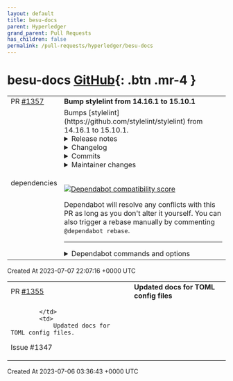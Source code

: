 ```yaml
---
layout: default
title: besu-docs
parent: Hyperledger
grand_parent: Pull Requests
has_children: false
permalink: /pull-requests/hyperledger/besu-docs
---
```


# besu-docs <span class="fs-3 right-align">[GitHub](https://github.com/hyperledger/besu-docs){: .btn .mr-4 }</span>


<div>
    <table>
        <tr>
            <td>
                PR <a href="https://github.com/hyperledger/besu-docs/pull/1357" class=".btn">#1357</a>
            </td>
            <td>
                <b>
                    Bump stylelint from 14.16.1 to 15.10.1
                </b>
            </td>
        </tr>
        <tr>
            <td>
                <span class="chip">dependencies</span>
            </td>
            <td>
                Bumps [stylelint](https://github.com/stylelint/stylelint) from 14.16.1 to 15.10.1.
<details>
<summary>Release notes</summary>
<p><em>Sourced from <a href="https://github.com/stylelint/stylelint/releases">stylelint's releases</a>.</em></p>
<blockquote>
<h2>15.10.1</h2>
<ul>
<li>Security: fix for <code>semver</code> vulnerability (<a href="https://redirect.github.com/stylelint/stylelint/issues/7043">#7043</a>) (<a href="https://github.com/romainmenke"><code>@​romainmenke</code></a>).</li>
<li>Fixed: invalid option regression on Windows 10 (<a href="https://redirect.github.com/stylelint/stylelint/issues/7043">#7043</a>) (<a href="https://github.com/romainmenke"><code>@​romainmenke</code></a>).</li>
</ul>
<h2>15.10.0</h2>
<ul>
<li>Added: <code>media-query-no-invalid</code> (<a href="https://redirect.github.com/stylelint/stylelint/issues/6963">#6963</a>) (<a href="https://github.com/romainmenke"><code>@​romainmenke</code></a>).</li>
<li>Added: support for JS objects with <code>extends</code> config option (<a href="https://redirect.github.com/stylelint/stylelint/issues/6998">#6998</a>) (<a href="https://github.com/fpetrakov"><code>@​fpetrakov</code></a>).</li>
<li>Fixed: inconsistent <code>errored</code> properties in <code>stylelint.lint()</code> return value (<a href="https://redirect.github.com/stylelint/stylelint/issues/6983">#6983</a>) (<a href="https://github.com/ybiquitous"><code>@​ybiquitous</code></a>).</li>
<li>Fixed: <code>{selector,value}-no-vendor-prefix</code> performance (<a href="https://redirect.github.com/stylelint/stylelint/issues/7016">#7016</a>) (<a href="https://github.com/jeddy3"><code>@​jeddy3</code></a>).</li>
<li>Fixed: <code>custom-property-pattern</code> performance (<a href="https://redirect.github.com/stylelint/stylelint/issues/7009">#7009</a>) (<a href="https://github.com/jeddy3"><code>@​jeddy3</code></a>).</li>
<li>Fixed: <code>function-linear-gradient-no-nonstandard-direction</code> false positives for <code>&lt;color-interpolation-method&gt;</code> (<a href="https://redirect.github.com/stylelint/stylelint/issues/6987">#6987</a>) (<a href="https://github.com/romainmenke"><code>@​romainmenke</code></a>).</li>
<li>Fixed: <code>function-name-case</code> performance (<a href="https://redirect.github.com/stylelint/stylelint/issues/7010">#7010</a>) (<a href="https://github.com/jeddy3"><code>@​jeddy3</code></a>).</li>
<li>Fixed: <code>function-no-unknown</code> performance (<a href="https://redirect.github.com/stylelint/stylelint/issues/7004">#7004</a>) (<a href="https://github.com/jeddy3"><code>@​jeddy3</code></a>).</li>
<li>Fixed: <code>function-url-quotes</code> performance (<a href="https://redirect.github.com/stylelint/stylelint/issues/7011">#7011</a>) (<a href="https://github.com/jeddy3"><code>@​jeddy3</code></a>).</li>
<li>Fixed: <code>hue-degree-notation</code> false negatives for <code>oklch</code> (<a href="https://redirect.github.com/stylelint/stylelint/issues/7015">#7015</a>) (<a href="https://github.com/romainmenke"><code>@​romainmenke</code></a>).</li>
<li>Fixed: <code>hue-degree-notation</code> performance (<a href="https://redirect.github.com/stylelint/stylelint/issues/7012">#7012</a>) (<a href="https://github.com/jeddy3"><code>@​jeddy3</code></a>).</li>
<li>Fixed: <code>media-feature-name-no-unknown</code> false positives for <code>environment-blending</code>, <code>nav-controls</code>, <code>prefers-reduced-data</code>, and <code>video-color-gamut</code> (<a href="https://redirect.github.com/stylelint/stylelint/issues/6978">#6978</a>) (<a href="https://github.com/romainmenke"><code>@​romainmenke</code></a>).</li>
<li>Fixed: <code>media-feature-name-no-vendor-prefix</code> positions for <code>*-device-pixel-ratio</code> (<a href="https://redirect.github.com/stylelint/stylelint/issues/6977">#6977</a>) (<a href="https://github.com/romainmenke"><code>@​romainmenke</code></a>).</li>
<li>Fixed: <code>no-descending-specificity</code> performance (<a href="https://redirect.github.com/stylelint/stylelint/issues/7026">#7026</a>) (<a href="https://github.com/romainmenke"><code>@​romainmenke</code></a>).</li>
<li>Fixed: <code>no-duplicate-at-import-rules</code> false negatives for imports with <code>supports</code> and <code>layer</code> conditions (<a href="https://redirect.github.com/stylelint/stylelint/issues/7001">#7001</a>) (<a href="https://github.com/romainmenke"><code>@​romainmenke</code></a>).</li>
<li>Fixed: <code>selector-anb-no-unmatchable</code> performance (<a href="https://redirect.github.com/stylelint/stylelint/issues/7042">#7042</a>) (<a href="https://github.com/romainmenke"><code>@​romainmenke</code></a>).</li>
<li>Fixed: <code>selector-id-pattern</code> performance (<a href="https://redirect.github.com/stylelint/stylelint/issues/7013">#7013</a>) (<a href="https://github.com/jeddy3"><code>@​jeddy3</code></a>).</li>
<li>Fixed: <code>selector-pseudo-class-no-unknown</code> false negatives for pseudo-elements with matching names (<a href="https://redirect.github.com/stylelint/stylelint/issues/6964">#6964</a>) (<a href="https://github.com/Mouvedia"><code>@​Mouvedia</code></a>).</li>
<li>Fixed: <code>selector-pseudo-element-no-unknown</code> performance (<a href="https://redirect.github.com/stylelint/stylelint/issues/7007">#7007</a>) (<a href="https://github.com/jeddy3"><code>@​jeddy3</code></a>).</li>
<li>Fixed: <code>selector-type-case</code> performance (<a href="https://redirect.github.com/stylelint/stylelint/issues/7041">#7041</a>) (<a href="https://github.com/romainmenke"><code>@​romainmenke</code></a>).</li>
<li>Fixed: <code>selector-type-no-unknown</code> performance (<a href="https://redirect.github.com/stylelint/stylelint/issues/7027">#7027</a>) (<a href="https://github.com/romainmenke"><code>@​romainmenke</code></a>).</li>
<li>Fixed: <code>unit-disallowed-list</code> false negatives with percentages (<a href="https://redirect.github.com/stylelint/stylelint/issues/7018">#7018</a>) (<a href="https://github.com/romainmenke"><code>@​romainmenke</code></a>).</li>
</ul>
<h2>15.9.0</h2>
<ul>
<li>Added: <code>insideFunctions: {&quot;function&quot;: int}</code> to <code>number-max-precision</code> (<a href="https://redirect.github.com/stylelint/stylelint/issues/6932">#6932</a>) (<a href="https://github.com/romainmenke"><code>@​romainmenke</code></a>).</li>
<li>Fixed: <code>declaration-block-no-redundant-longhand-properties</code> autofix for <code>border-radius</code> shorthand (<a href="https://redirect.github.com/stylelint/stylelint/issues/6958">#6958</a>) (<a href="https://github.com/mattxwang"><code>@​mattxwang</code></a>).</li>
<li>Fixed: <code>declaration-block-no-redundant-longhand-properties</code> autofix for <code>border-width</code> shorthand (<a href="https://redirect.github.com/stylelint/stylelint/issues/6956">#6956</a>) (<a href="https://github.com/mattxwang"><code>@​mattxwang</code></a>).</li>
<li>Fixed: <code>declaration-block-no-redundant-longhand-properties</code> autofix for <code>grid-column</code> and <code>grid-row</code> (<a href="https://redirect.github.com/stylelint/stylelint/issues/6957">#6957</a>) (<a href="https://github.com/mattxwang"><code>@​mattxwang</code></a>).</li>
</ul>
<h2>15.8.0</h2>
<ul>
<li>Added: <code>media-feature-name-value-no-unknown</code> (<a href="https://redirect.github.com/stylelint/stylelint/issues/6906">#6906</a>) (<a href="https://github.com/romainmenke"><code>@​romainmenke</code></a>).</li>
<li>Added: support for <code>.mjs</code> configuration files (<a href="https://redirect.github.com/stylelint/stylelint/issues/6910">#6910</a>) (<a href="https://github.com/ybiquitous"><code>@​ybiquitous</code></a>).</li>
<li>Fixed: <code>--print-config</code> description in CLI help (<a href="https://redirect.github.com/stylelint/stylelint/issues/6914">#6914</a>) (<a href="https://github.com/ybiquitous"><code>@​ybiquitous</code></a>).</li>
<li>Fixed: <code>allowEmptyInput</code> option in configuration files (<a href="https://redirect.github.com/stylelint/stylelint/issues/6929">#6929</a>) (<a href="https://github.com/ybiquitous"><code>@​ybiquitous</code></a>).</li>
<li>Fixed: <code>custom-property-no-missing-var-function</code> performance (<a href="https://redirect.github.com/stylelint/stylelint/issues/6922">#6922</a>) (<a href="https://github.com/romainmenke"><code>@​romainmenke</code></a>).</li>
<li>Fixed: <code>function-calc-no-unspaced-operator</code> performance (<a href="https://redirect.github.com/stylelint/stylelint/issues/6923">#6923</a>) (<a href="https://github.com/romainmenke"><code>@​romainmenke</code></a>).</li>
<li>Fixed: <code>function-linear-gradient-no-nonstandard-direction</code> performance (<a href="https://redirect.github.com/stylelint/stylelint/issues/6924">#6924</a>) (<a href="https://github.com/romainmenke"><code>@​romainmenke</code></a>).</li>
<li>Fixed: <code>function-no-unknown</code> false positives for SCSS functions with namespace (<a href="https://redirect.github.com/stylelint/stylelint/issues/6921">#6921</a>) (<a href="https://github.com/romainmenke"><code>@​romainmenke</code></a>).</li>
<li>Fixed: <code>max-nesting-depth</code> error for at-rules in Sass syntax (<a href="https://redirect.github.com/stylelint/stylelint/issues/6909">#6909</a>) (<a href="https://github.com/ybiquitous"><code>@​ybiquitous</code></a>).</li>
<li>Fixed: <code>selector-anb-no-unmatchable</code> performance (<a href="https://redirect.github.com/stylelint/stylelint/issues/6925">#6925</a>) (<a href="https://github.com/romainmenke"><code>@​romainmenke</code></a>).</li>
<li>Fixed: remove <code>v8-compile-cache</code> dependency (<a href="https://redirect.github.com/stylelint/stylelint/issues/6907">#6907</a>) (<a href="https://github.com/ybiquitous"><code>@​ybiquitous</code></a>).</li>
</ul>
<h2>15.7.0</h2>
<ul>
<li>Added: <code>splitList: boolean</code> to <code>selector-nested-pattern</code> (<a href="https://redirect.github.com/stylelint/stylelint/issues/6896">#6896</a>) (<a href="https://github.com/is2ei"><code>@​is2ei</code></a>).</li>
<li>Fixed: <code>unit-no-unknown</code> false positives for <code>unicode-range</code> descriptors (<a href="https://redirect.github.com/stylelint/stylelint/issues/6892">#6892</a>) (<a href="https://github.com/romainmenke"><code>@​romainmenke</code></a>).</li>
</ul>
<!-- raw HTML omitted -->
</blockquote>
<p>... (truncated)</p>
</details>
<details>
<summary>Changelog</summary>
<p><em>Sourced from <a href="https://github.com/stylelint/stylelint/blob/main/CHANGELOG.md">stylelint's changelog</a>.</em></p>
<blockquote>
<h2>15.10.1</h2>
<ul>
<li>Security: fix for <code>semver</code> vulnerability (<a href="https://redirect.github.com/stylelint/stylelint/pull/7043">#7043</a>) (<a href="https://github.com/romainmenke"><code>@​romainmenke</code></a>).</li>
<li>Fixed: invalid option regression on Windows 10 (<a href="https://redirect.github.com/stylelint/stylelint/pull/7043">#7043</a>) (<a href="https://github.com/romainmenke"><code>@​romainmenke</code></a>).</li>
</ul>
<h2>15.10.0</h2>
<ul>
<li>Added: <code>media-query-no-invalid</code> (<a href="https://redirect.github.com/stylelint/stylelint/pull/6963">#6963</a>) (<a href="https://github.com/romainmenke"><code>@​romainmenke</code></a>).</li>
<li>Added: support for JS objects with <code>extends</code> config option (<a href="https://redirect.github.com/stylelint/stylelint/pull/6998">#6998</a>) (<a href="https://github.com/fpetrakov"><code>@​fpetrakov</code></a>).</li>
<li>Fixed: inconsistent <code>errored</code> properties in <code>stylelint.lint()</code> return value (<a href="https://redirect.github.com/stylelint/stylelint/pull/6983">#6983</a>) (<a href="https://github.com/ybiquitous"><code>@​ybiquitous</code></a>).</li>
<li>Fixed: <code>{selector,value}-no-vendor-prefix</code> performance (<a href="https://redirect.github.com/stylelint/stylelint/pull/7016">#7016</a>) (<a href="https://github.com/jeddy3"><code>@​jeddy3</code></a>).</li>
<li>Fixed: <code>custom-property-pattern</code> performance (<a href="https://redirect.github.com/stylelint/stylelint/pull/7009">#7009</a>) (<a href="https://github.com/jeddy3"><code>@​jeddy3</code></a>).</li>
<li>Fixed: <code>function-linear-gradient-no-nonstandard-direction</code> false positives for <code>&lt;color-interpolation-method&gt;</code> (<a href="https://redirect.github.com/stylelint/stylelint/pull/6987">#6987</a>) (<a href="https://github.com/romainmenke"><code>@​romainmenke</code></a>).</li>
<li>Fixed: <code>function-name-case</code> performance (<a href="https://redirect.github.com/stylelint/stylelint/pull/7010">#7010</a>) (<a href="https://github.com/jeddy3"><code>@​jeddy3</code></a>).</li>
<li>Fixed: <code>function-no-unknown</code> performance (<a href="https://redirect.github.com/stylelint/stylelint/pull/7004">#7004</a>) (<a href="https://github.com/jeddy3"><code>@​jeddy3</code></a>).</li>
<li>Fixed: <code>function-url-quotes</code> performance (<a href="https://redirect.github.com/stylelint/stylelint/pull/7011">#7011</a>) (<a href="https://github.com/jeddy3"><code>@​jeddy3</code></a>).</li>
<li>Fixed: <code>hue-degree-notation</code> false negatives for <code>oklch</code> (<a href="https://redirect.github.com/stylelint/stylelint/pull/7015">#7015</a>) (<a href="https://github.com/romainmenke"><code>@​romainmenke</code></a>).</li>
<li>Fixed: <code>hue-degree-notation</code> performance (<a href="https://redirect.github.com/stylelint/stylelint/pull/7012">#7012</a>) (<a href="https://github.com/jeddy3"><code>@​jeddy3</code></a>).</li>
<li>Fixed: <code>media-feature-name-no-unknown</code> false positives for <code>environment-blending</code>, <code>nav-controls</code>, <code>prefers-reduced-data</code>, and <code>video-color-gamut</code> (<a href="https://redirect.github.com/stylelint/stylelint/pull/6978">#6978</a>) (<a href="https://github.com/romainmenke"><code>@​romainmenke</code></a>).</li>
<li>Fixed: <code>media-feature-name-no-vendor-prefix</code> positions for <code>*-device-pixel-ratio</code> (<a href="https://redirect.github.com/stylelint/stylelint/pull/6977">#6977</a>) (<a href="https://github.com/romainmenke"><code>@​romainmenke</code></a>).</li>
<li>Fixed: <code>no-descending-specificity</code> performance (<a href="https://redirect.github.com/stylelint/stylelint/pull/7026">#7026</a>) (<a href="https://github.com/romainmenke"><code>@​romainmenke</code></a>).</li>
<li>Fixed: <code>no-duplicate-at-import-rules</code> false negatives for imports with <code>supports</code> and <code>layer</code> conditions (<a href="https://redirect.github.com/stylelint/stylelint/pull/7001">#7001</a>) (<a href="https://github.com/romainmenke"><code>@​romainmenke</code></a>).</li>
<li>Fixed: <code>selector-anb-no-unmatchable</code> performance (<a href="https://redirect.github.com/stylelint/stylelint/pull/7042">#7042</a>) (<a href="https://github.com/romainmenke"><code>@​romainmenke</code></a>).</li>
<li>Fixed: <code>selector-id-pattern</code> performance (<a href="https://redirect.github.com/stylelint/stylelint/pull/7013">#7013</a>) (<a href="https://github.com/jeddy3"><code>@​jeddy3</code></a>).</li>
<li>Fixed: <code>selector-pseudo-class-no-unknown</code> false negatives for pseudo-elements with matching names (<a href="https://redirect.github.com/stylelint/stylelint/pull/6964">#6964</a>) (<a href="https://github.com/Mouvedia"><code>@​Mouvedia</code></a>).</li>
<li>Fixed: <code>selector-pseudo-element-no-unknown</code> performance (<a href="https://redirect.github.com/stylelint/stylelint/pull/7007">#7007</a>) (<a href="https://github.com/jeddy3"><code>@​jeddy3</code></a>).</li>
<li>Fixed: <code>selector-type-case</code> performance (<a href="https://redirect.github.com/stylelint/stylelint/pull/7041">#7041</a>) (<a href="https://github.com/romainmenke"><code>@​romainmenke</code></a>).</li>
<li>Fixed: <code>selector-type-no-unknown</code> performance (<a href="https://redirect.github.com/stylelint/stylelint/pull/7027">#7027</a>) (<a href="https://github.com/romainmenke"><code>@​romainmenke</code></a>).</li>
<li>Fixed: <code>unit-disallowed-list</code> false negatives with percentages (<a href="https://redirect.github.com/stylelint/stylelint/pull/7018">#7018</a>) (<a href="https://github.com/romainmenke"><code>@​romainmenke</code></a>).</li>
</ul>
<h2>15.9.0</h2>
<ul>
<li>Added: <code>insideFunctions: {&quot;function&quot;: int}</code> to <code>number-max-precision</code> (<a href="https://redirect.github.com/stylelint/stylelint/pull/6932">#6932</a>) (<a href="https://github.com/romainmenke"><code>@​romainmenke</code></a>).</li>
<li>Fixed: <code>declaration-block-no-redundant-longhand-properties</code> autofix for <code>border-radius</code> shorthand (<a href="https://redirect.github.com/stylelint/stylelint/pull/6958">#6958</a>) (<a href="https://github.com/mattxwang"><code>@​mattxwang</code></a>).</li>
<li>Fixed: <code>declaration-block-no-redundant-longhand-properties</code> autofix for <code>border-width</code> shorthand (<a href="https://redirect.github.com/stylelint/stylelint/pull/6956">#6956</a>) (<a href="https://github.com/mattxwang"><code>@​mattxwang</code></a>).</li>
<li>Fixed: <code>declaration-block-no-redundant-longhand-properties</code> autofix for <code>grid-column</code> and <code>grid-row</code> (<a href="https://redirect.github.com/stylelint/stylelint/pull/6957">#6957</a>) (<a href="https://github.com/mattxwang"><code>@​mattxwang</code></a>).</li>
</ul>
<h2>15.8.0</h2>
<ul>
<li>Added: <code>media-feature-name-value-no-unknown</code> (<a href="https://redirect.github.com/stylelint/stylelint/pull/6906">#6906</a>) (<a href="https://github.com/romainmenke"><code>@​romainmenke</code></a>).</li>
<li>Added: support for <code>.mjs</code> configuration files (<a href="https://redirect.github.com/stylelint/stylelint/pull/6910">#6910</a>) (<a href="https://github.com/ybiquitous"><code>@​ybiquitous</code></a>).</li>
<li>Fixed: <code>--print-config</code> description in CLI help (<a href="https://redirect.github.com/stylelint/stylelint/pull/6914">#6914</a>) (<a href="https://github.com/ybiquitous"><code>@​ybiquitous</code></a>).</li>
<li>Fixed: <code>allowEmptyInput</code> option in configuration files (<a href="https://redirect.github.com/stylelint/stylelint/pull/6929">#6929</a>) (<a href="https://github.com/ybiquitous"><code>@​ybiquitous</code></a>).</li>
<li>Fixed: <code>custom-property-no-missing-var-function</code> performance (<a href="https://redirect.github.com/stylelint/stylelint/pull/6922">#6922</a>) (<a href="https://github.com/romainmenke"><code>@​romainmenke</code></a>).</li>
<li>Fixed: <code>function-calc-no-unspaced-operator</code> performance (<a href="https://redirect.github.com/stylelint/stylelint/pull/6923">#6923</a>) (<a href="https://github.com/romainmenke"><code>@​romainmenke</code></a>).</li>
<li>Fixed: <code>function-linear-gradient-no-nonstandard-direction</code> performance (<a href="https://redirect.github.com/stylelint/stylelint/pull/6924">#6924</a>) (<a href="https://github.com/romainmenke"><code>@​romainmenke</code></a>).</li>
<li>Fixed: <code>function-no-unknown</code> false positives for SCSS functions with namespace (<a href="https://redirect.github.com/stylelint/stylelint/pull/6921">#6921</a>) (<a href="https://github.com/romainmenke"><code>@​romainmenke</code></a>).</li>
<li>Fixed: <code>max-nesting-depth</code> error for at-rules in Sass syntax (<a href="https://redirect.github.com/stylelint/stylelint/pull/6909">#6909</a>) (<a href="https://github.com/ybiquitous"><code>@​ybiquitous</code></a>).</li>
<li>Fixed: <code>selector-anb-no-unmatchable</code> performance (<a href="https://redirect.github.com/stylelint/stylelint/pull/6925">#6925</a>) (<a href="https://github.com/romainmenke"><code>@​romainmenke</code></a>).</li>
<li>Fixed: remove <code>v8-compile-cache</code> dependency (<a href="https://redirect.github.com/stylelint/stylelint/pull/6907">#6907</a>) (<a href="https://github.com/ybiquitous"><code>@​ybiquitous</code></a>).</li>
</ul>
<!-- raw HTML omitted -->
</blockquote>
<p>... (truncated)</p>
</details>
<details>
<summary>Commits</summary>
<ul>
<li><a href="https://github.com/stylelint/stylelint/commit/fb8cf35dae79e150ad17c75660bd93c4d4c0c9e0"><code>fb8cf35</code></a> 15.10.1</li>
<li><a href="https://github.com/stylelint/stylelint/commit/eeed72bdde9a368df0fa01952a1cfc94364c84ca"><code>eeed72b</code></a> Prepare release (<a href="https://redirect.github.com/stylelint/stylelint/issues/7048">#7048</a>)</li>
<li><a href="https://github.com/stylelint/stylelint/commit/80905538500d32a6f716fb1359e59de9fb418d02"><code>8090553</code></a> Document check of configs in release process (<a href="https://redirect.github.com/stylelint/stylelint/issues/7047">#7047</a>)</li>
<li><a href="https://github.com/stylelint/stylelint/commit/56a545e116e4f4bd52595a3eb3d131306ce02862"><code>56a545e</code></a> Security fix for <code>semver</code> vulnerability (<a href="https://redirect.github.com/stylelint/stylelint/issues/7043">#7043</a>)</li>
<li><a href="https://github.com/stylelint/stylelint/commit/a42f95582c2a928122fc1e59f9f8acc078fb9b91"><code>a42f955</code></a> Fix rules documentation for <code>media-query-no-invalid</code> (<a href="https://redirect.github.com/stylelint/stylelint/issues/7044">#7044</a>)</li>
<li><a href="https://github.com/stylelint/stylelint/commit/e56aa3001c3ef0070c6b2713a1554257f37472ab"><code>e56aa30</code></a> 15.10.0</li>
<li><a href="https://github.com/stylelint/stylelint/commit/c9e89ebcf6495d3935d8e6ee29eb6607f936caf3"><code>c9e89eb</code></a> Prepare release (<a href="https://redirect.github.com/stylelint/stylelint/issues/6974">#6974</a>)</li>
<li><a href="https://github.com/stylelint/stylelint/commit/b8e53176d42b496f84eaa520d9067c87e9080469"><code>b8e5317</code></a> Fix <code>selector-type-case</code> performance (<a href="https://redirect.github.com/stylelint/stylelint/issues/7041">#7041</a>)</li>
<li><a href="https://github.com/stylelint/stylelint/commit/f82a24a6508f8a3a7d752b828cdb216e103cab63"><code>f82a24a</code></a> Fix <code>selector-anb-no-unmatchable</code> performance (<a href="https://redirect.github.com/stylelint/stylelint/issues/7042">#7042</a>)</li>
<li><a href="https://github.com/stylelint/stylelint/commit/16110fdde589caca7fafc0d2a167542bc5080d62"><code>16110fd</code></a> Revert removed changelog entry (<a href="https://redirect.github.com/stylelint/stylelint/issues/7039">#7039</a>)</li>
<li>Additional commits viewable in <a href="https://github.com/stylelint/stylelint/compare/14.16.1...15.10.1">compare view</a></li>
</ul>
</details>
<details>
<summary>Maintainer changes</summary>
<p>This version was pushed to npm by <a href="https://www.npmjs.com/~mattxwang">mattxwang</a>, a new releaser for stylelint since your current version.</p>
</details>
<br />


[![Dependabot compatibility score](https://dependabot-badges.githubapp.com/badges/compatibility_score?dependency-name=stylelint&package-manager=npm_and_yarn&previous-version=14.16.1&new-version=15.10.1)](https://docs.github.com/en/github/managing-security-vulnerabilities/about-dependabot-security-updates#about-compatibility-scores)

Dependabot will resolve any conflicts with this PR as long as you don't alter it yourself. You can also trigger a rebase manually by commenting `@dependabot rebase`.

[//]: # (dependabot-automerge-start)
[//]: # (dependabot-automerge-end)

---

<details>
<summary>Dependabot commands and options</summary>
<br />

You can trigger Dependabot actions by commenting on this PR:
- `@dependabot rebase` will rebase this PR
- `@dependabot recreate` will recreate this PR, overwriting any edits that have been made to it
- `@dependabot merge` will merge this PR after your CI passes on it
- `@dependabot squash and merge` will squash and merge this PR after your CI passes on it
- `@dependabot cancel merge` will cancel a previously requested merge and block automerging
- `@dependabot reopen` will reopen this PR if it is closed
- `@dependabot close` will close this PR and stop Dependabot recreating it. You can achieve the same result by closing it manually
- `@dependabot ignore this major version` will close this PR and stop Dependabot creating any more for this major version (unless you reopen the PR or upgrade to it yourself)
- `@dependabot ignore this minor version` will close this PR and stop Dependabot creating any more for this minor version (unless you reopen the PR or upgrade to it yourself)
- `@dependabot ignore this dependency` will close this PR and stop Dependabot creating any more for this dependency (unless you reopen the PR or upgrade to it yourself)
You can disable automated security fix PRs for this repo from the [Security Alerts page](https://github.com/hyperledger/besu-docs/network/alerts).

</details>
            </td>
        </tr>
    </table>
    <div class="right-align">
        Created At 2023-07-07 22:07:16 +0000 UTC
    </div>
</div>

<div>
    <table>
        <tr>
            <td>
                PR <a href="https://github.com/hyperledger/besu-docs/pull/1355" class=".btn">#1355</a>
            </td>
            <td>
                <b>
                    Updated docs for TOML config files
                </b>
            </td>
        </tr>
        <tr>
            <td>
                
            </td>
            <td>
                Updated docs for TOML config files.
Issue #1347 
            </td>
        </tr>
    </table>
    <div class="right-align">
        Created At 2023-07-06 03:36:43 +0000 UTC
    </div>
</div>


